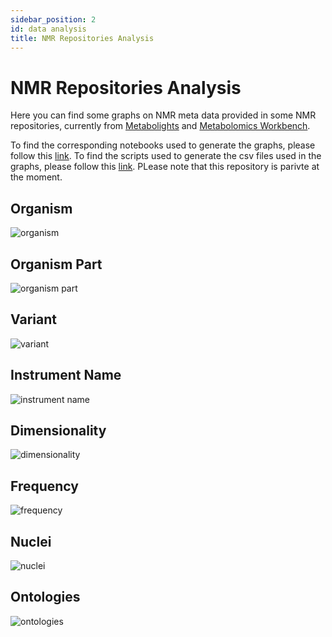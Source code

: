 ```yaml
---
sidebar_position: 2
id: data analysis
title: NMR Repositories Analysis
---
```

# NMR Repositories Analysis
Here you can find some graphs on NMR meta data provided in some NMR repositories, currently from [Metabolights](https://www.ebi.ac.uk/metabolights/) and [Metabolomics Workbench](https://www.metabolomicsworkbench.org/).

To find the corresponding notebooks used to generate the graphs, please follow this [link](https://github.com/NFDI4Chem/repo-scripts/tree/main/notebooks). To find the scripts used to generate the csv files used in the graphs, please follow this [link](https://github.com/NFDI4Chem/repo-scripts). PLease note that this repository is parivte at the moment.

## Organism
![organism](https://github.com/NFDI4Chem/nmrxiv-docs/blob/main/static/img/organism.png)

## Organism Part
![organism part](https://github.com/NFDI4Chem/nmrxiv-docs/blob/main/static/img/part.png)

## Variant
![variant](https://github.com/NFDI4Chem/nmrxiv-docs/blob/main/static/img/variant.png)

## Instrument Name
![instrument name](https://github.com/NFDI4Chem/nmrxiv-docs/blob/main/static/img/instruments.png)

## Dimensionality
![dimensionality](https://github.com/NFDI4Chem/nmrxiv-docs/blob/main/static/img/dimensionality.png)

## Frequency
![frequency](https://github.com/NFDI4Chem/nmrxiv-docs/blob/main/static/img/frequency.png)

## Nuclei
![nuclei](https://github.com/NFDI4Chem/nmrxiv-docs/blob/main/static/img/nuclei.png)

## Ontologies
![ontologies](https://github.com/NFDI4Chem/nmrxiv-docs/blob/main/static/img/ontology.png)
